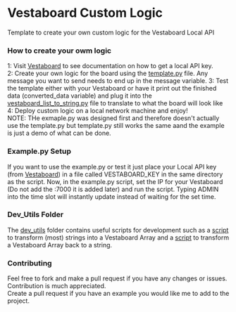 # Vestaboard Custom Logic
Template to create your own custom logic for the Vestaboard Local API

### How to create your owm logic
1: Visit [Vestaboard](https://docs.vestaboard.com/docs/local-api/introduction/) to see documentation on how to get a local API key. <br>
2: Create your own logic for the board using the [template.py](template/template.py) file. Any message you want to send needs to end up in the message variable.
3: Test the template either with your Vestaboard or have it print out the finished data (converted_data variable) and plug it into the [vestaboard_list_to_string.py](/vestaboard_list_to_string.py) file to translate to what the board will look like <br>
4: Deploy custom logic on a local network machine and enjoy! <br>
NOTE: THe exmaple.py was designed first and therefore doesn't actually use the template.py but template.py still works the same aand the example is just a demo of what can be done.

### Example.py Setup
If you want to use the example.py or test it just place your Local API key (from [Vestaboard](https://docs.vestaboard.com/docs/local-api/introduction/)) in a file called VESTABOARD_KEY in the same directory as the script. Now, in the example.py script, set the IP for your Vestaboard (Do not add the :7000 it is added later) and run the script. Typing ADMIN into the time slot will instantly update instead of waiting for the set time.

### Dev_Utils Folder
The [dev_utils](dev_utils/) folder contains useful scripts for development such as a [script](dev_utils/string_to_vestaboard_list.py) to transform (most) strings into a Vestaboard Array and a [script](dev_utils/vestaboard_list_to_string.py) to transform a Vestaboard Array back to a string.

### Contributing
Feel free to fork and make a pull request if you have any changes or issues. Contribution is much appreciated. <br>
Create a pull request if you have an example you would like me to add to the project. 
